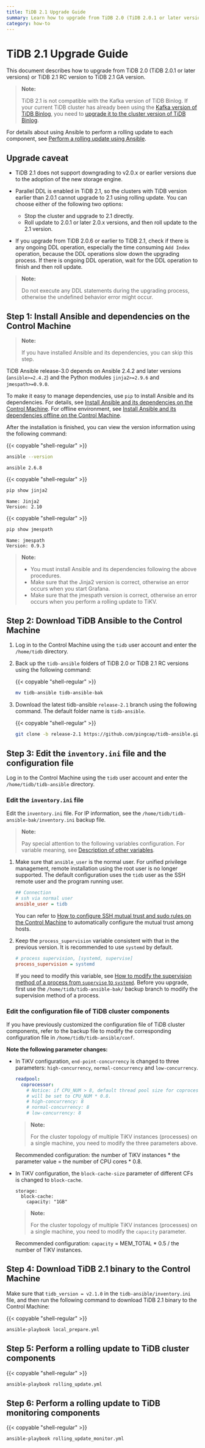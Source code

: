 ```yaml
---
title: TiDB 2.1 Upgrade Guide
summary: Learn how to upgrade from TiDB 2.0 (TiDB 2.0.1 or later versions) or TiDB 2.1 RC version to TiDB 2.1 GA version.
category: how-to
---
```


# TiDB 2.1 Upgrade Guide

This document describes how to upgrade from TiDB 2.0 (TiDB 2.0.1 or later versions) or TiDB 2.1 RC version to TiDB 2.1 GA version.

> **Note:**
>
> TiDB 2.1 is not compatible with the Kafka version of TiDB Binlog. If your current TiDB cluster has already been using the [Kafka version of TiDB Binlog](/v2.1/reference/tools/tidb-binlog/tidb-binlog-kafka.md), you need to [upgrade it to the cluster version of TiDB Binlog](/v2.1/how-to/upgrade/tidb-binlog.md).

For details about using Ansible to perform a rolling update to each component, see [Perform a rolling update using Ansible](/v2.1/how-to/upgrade/rolling-updates-with-ansible.md#perform-a-rolling-update-using-ansible).

## Upgrade caveat

- TiDB 2.1 does not support downgrading to v2.0.x or earlier versions due to the adoption of the new storage engine.
- Parallel DDL is enabled in TiDB 2.1, so the clusters with TiDB version earlier than 2.0.1 cannot upgrade to 2.1 using rolling update. You can choose either of the following two options:

    - Stop the cluster and upgrade to 2.1 directly.
    - Roll update to 2.0.1 or later 2.0.x versions, and then roll update to the 2.1 version.

- If you upgrade from TiDB 2.0.6 or earlier to TiDB 2.1, check if there is any ongoing DDL operation, especially the time consuming `Add Index` operation, because the DDL operations slow down the upgrading process. If there is ongoing DDL operation, wait for the DDL operation to finish and then roll update.

> **Note:**
>
> Do not execute any DDL statements during the upgrading process, otherwise the undefined behavior error might occur.

## Step 1: Install Ansible and dependencies on the Control Machine

> **Note:**
>
> If you have installed Ansible and its dependencies, you can skip this step.

TiDB Ansible release-3.0 depends on Ansible 2.4.2 and later versions (`ansible>=2.4.2`) and the Python modules `jinja2>=2.9.6` and `jmespath>=0.9.0`.

To make it easy to manage dependencies, use `pip` to install Ansible and its dependencies. For details, see [Install Ansible and its dependencies on the Control Machine](/v2.1/how-to/deploy/orchestrated/ansible.md#step-4-install-ansible-and-its-dependencies-on-the-control-machine). For offline environment, see [Install Ansible and its dependencies offline on the Control Machine](/v2.1/how-to/deploy/orchestrated/offline-ansible.md#step-3-install-ansible-and-its-dependencies-offline-on-the-control-machine).

After the installation is finished, you can view the version information using the following command:

{{< copyable "shell-regular" >}}

```bash
ansible --version
```

```
ansible 2.6.8
```

{{< copyable "shell-regular" >}}

```bash
pip show jinja2
```

```
Name: Jinja2
Version: 2.10
```

{{< copyable "shell-regular" >}}

```bash
pip show jmespath
```

```
Name: jmespath
Version: 0.9.3
```

> **Note:**
>
> - You must install Ansible and its dependencies following the above procedures.
> - Make sure that the Jinja2 version is correct, otherwise an error occurs when you start Grafana.
> - Make sure that the jmespath version is correct, otherwise an error occurs when you perform a rolling update to TiKV.

## Step 2: Download TiDB Ansible to the Control Machine

1. Log in to the Control Machine using the `tidb` user account and enter the `/home/tidb` directory.

2. Back up the `tidb-ansible` folders of TiDB 2.0 or TiDB 2.1 RC versions using the following command:

    {{< copyable "shell-regular" >}}

    ```bash
    mv tidb-ansible tidb-ansible-bak
    ```

3. Download the latest tidb-ansible `release-2.1` branch using the following command. The default folder name is `tidb-ansible`.

    {{< copyable "shell-regular" >}}

    ```bash
    git clone -b release-2.1 https://github.com/pingcap/tidb-ansible.git
    ```

## Step 3: Edit the `inventory.ini` file and the configuration file

Log in to the Control Machine using the `tidb` user account and enter the `/home/tidb/tidb-ansible` directory.

### Edit the `inventory.ini` file

Edit the `inventory.ini` file. For IP information, see the `/home/tidb/tidb-ansible-bak/inventory.ini` backup file.

> **Note:**
>
> Pay special attention to the following variables configuration. For variable meaning, see [Description of other variables](/v2.1/how-to/deploy/orchestrated/ansible.md#edit-other-variables-optional).

1. Make sure that `ansible_user` is the normal user. For unified privilege management, remote installation using the root user is no longer supported. The default configuration uses the `tidb` user as the SSH remote user and the program running user.

    ```ini
    ## Connection
    # ssh via normal user
    ansible_user = tidb
    ```

    You can refer to [How to configure SSH mutual trust and sudo rules on the Control Machine](/v2.1/how-to/deploy/orchestrated/ansible.md#step-5-configure-the-ssh-mutual-trust-and-sudo-rules-on-the-control-machine) to automatically configure the mutual trust among hosts.

2. Keep the `process_supervision` variable consistent with that in the previous version. It is recommended to use `systemd` by default.

    ```ini
    # process supervision, [systemd, supervise]
    process_supervision = systemd
    ```

    If you need to modify this variable, see [How to modify the supervision method of a process from `supervise` to `systemd`](/v2.1/how-to/deploy/orchestrated/ansible.md#how-to-modify-the-supervision-method-of-a-process-from-supervise-to-systemd). Before you upgrade, first use the `/home/tidb/tidb-ansible-bak/` backup branch to modify the supervision method of a process.

### Edit the configuration file of TiDB cluster components

If you have previously customized the configuration file of TiDB cluster components, refer to the backup file to modify the corresponding configuration file in `/home/tidb/tidb-ansible/conf`.

**Note the following parameter changes:**

- In TiKV configuration, `end-point-concurrency` is changed to three parameters: `high-concurrency`, `normal-concurrency` and `low-concurrency`.

    ```yaml
    readpool:
      coprocessor:
        # Notice: if CPU_NUM > 8, default thread pool size for coprocessors
        # will be set to CPU_NUM * 0.8.
        # high-concurrency: 8
        # normal-concurrency: 8
        # low-concurrency: 8
    ```

    > **Note:**
    >
    > For the cluster topology of multiple TiKV instances (processes) on a single machine, you need to modify the three parameters above.

    Recommended configuration: the number of TiKV instances \* the parameter value = the number of CPU cores \* 0.8.

- In TiKV configuration, the `block-cache-size` parameter of different CFs is changed to `block-cache`.

    ```
    storage:
      block-cache:
        capacity: "1GB"
    ```

    > **Note:**
    >
    > For the cluster topology of multiple TiKV instances (processes) on a single machine, you need to modify the `capacity` parameter.

    Recommended configuration: `capacity` = MEM_TOTAL \* 0.5 / the number of TiKV instances.

## Step 4: Download TiDB 2.1 binary to the Control Machine

Make sure that `tidb_version = v2.1.0` in the `tidb-ansible/inventory.ini` file, and then run the following command to download TiDB 2.1 binary to the Control Machine:

{{< copyable "shell-regular" >}}

```bash
ansible-playbook local_prepare.yml
```

## Step 5: Perform a rolling update to TiDB cluster components

{{< copyable "shell-regular" >}}

```bash
ansible-playbook rolling_update.yml
```

## Step 6: Perform a rolling update to TiDB monitoring components

{{< copyable "shell-regular" >}}

```bash
ansible-playbook rolling_update_monitor.yml
```
